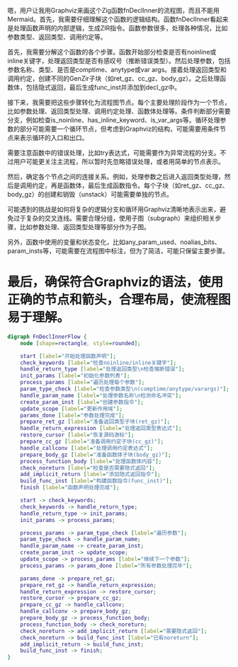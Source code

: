嗯，用户让我用Graphviz来画这个Zig函数fnDeclInner的流程图，而且不能用Mermaid。首先，我需要仔细理解这个函数的逻辑结构。函数fnDeclInner看起来是处理函数声明的内部逻辑，生成ZIR指令。函数参数很多，处理各种情况，比如参数类型、返回类型、调用约定等。

首先，我需要分解这个函数的各个步骤。函数开始部分检查是否有noinline或inline关键字，处理返回类型是否有感叹号（推断错误类型）。然后处理参数，包括参数名称、类型、是否是comptime、anytype或var args。接着处理返回类型和调用约定，创建不同的GenZir子块（如ret_gz、cc_gz、body_gz）。之后处理函数体，包括隐式返回，最后生成func_inst并添加到decl_gz中。

接下来，我需要把这些步骤转化为流程图节点。每个主要处理阶段作为一个节点，比如参数处理、返回类型处理、调用约定处理、函数体处理等。条件判断部分需要分支，例如检查is_noinline、has_inline_keyword、is_var_args等。循环处理参数的部分可能需要一个循环节点，但考虑到Graphviz的结构，可能需要用条件节点来表示循环的入口和出口。

需要注意函数中的错误处理，比如try表达式，可能需要作为异常流程的分支。不过用户可能更关注主流程，所以暂时先忽略错误处理，或者用简单的节点表示。

然后，确定各个节点之间的连接关系。例如，处理参数之后进入返回类型处理，然后是调用约定，再是函数体，最后生成函数指令。每个子块（如ret_gz、cc_gz、body_gz）的创建和销毁（unstack）可能需要单独的节点。

可能遇到的挑战是如何将复杂的逻辑分支和循环用Graphviz清晰地表示出来，避免过于复杂的交叉连线。需要合理分组，使用子图（subgraph）来组织相关步骤，比如参数处理、返回类型处理等部分作为子图。

另外，函数中使用的变量和状态变化，比如any_param_used、noalias_bits、param_insts等，可能需要在流程图中标注，但为了简洁，可能只保留主要步骤。

最后，确保符合Graphviz的语法，使用正确的节点和箭头，合理布局，使流程图易于理解。
================================================
```dot
digraph FnDeclInnerFlow {
    node [shape=rectangle, style=rounded];

    start [label="开始处理函数声明"];
    check_keywords [label="检查noinline/inline关键字"];
    handle_return_type [label="处理返回类型\n检查推断错误"];
    init_params [label="初始化参数列表"];
    process_params [label="遍历处理每个参数"];
    param_type_check [label="检查参数类型\n(comptime/anytype/varargs)"];
    handle_param_name [label="处理参数名称\n检测命名冲突"];
    create_param_inst [label="创建参数指令"];
    update_scope [label="更新作用域"];
    params_done [label="参数处理完成"];
    prepare_ret_gz [label="准备返回类型子块(ret_gz)"];
    handle_return_expression [label="处理返回类型表达式"];
    restore_cursor [label="恢复源码游标"];
    prepare_cc_gz [label="准备调用约定子块(cc_gz)"];
    handle_callconv [label="处理调用约定表达式"];
    prepare_body_gz [label="准备函数体子块(body_gz)"];
    process_function_body [label="处理函数体内容"];
    check_noreturn [label="检查是否需要隐式返回"];
    add_implicit_return [label="添加隐式返回指令"];
    build_func_inst [label="构建函数指令(func_inst)"];
    finish [label="函数声明处理完成"];

    start -> check_keywords;
    check_keywords -> handle_return_type;
    handle_return_type -> init_params;
    init_params -> process_params;

    process_params -> param_type_check [label="遍历参数"];
    param_type_check -> handle_param_name;
    handle_param_name -> create_param_inst;
    create_param_inst -> update_scope;
    update_scope -> process_params [label="继续下一个参数"];
    process_params -> params_done [label="所有参数处理完毕"];

    params_done -> prepare_ret_gz;
    prepare_ret_gz -> handle_return_expression;
    handle_return_expression -> restore_cursor;
    restore_cursor -> prepare_cc_gz;
    prepare_cc_gz -> handle_callconv;
    handle_callconv -> prepare_body_gz;
    prepare_body_gz -> process_function_body;
    process_function_body -> check_noreturn;
    check_noreturn -> add_implicit_return [label="需要隐式返回"];
    check_noreturn -> build_func_inst [label="已有noreturn"];
    add_implicit_return -> build_func_inst;
    build_func_inst -> finish;
}
```